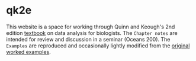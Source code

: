 # qk2e

This website is a space for working through Quinn and Keough's 2nd edition [textbook](https://qkstats.com/) on data analysis for biologists. The `Chapter notes` are intended for review and discussion in a seminar (Oceans 200). The `Examples` are reproduced and occasionally lightly modified from the [original worked examples](https://mjkeough.github.io/index.html).
